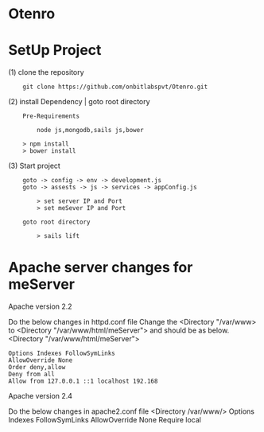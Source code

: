 # Otenro

SetUp Project
===================================================================================================================
(1)	clone the repository

		git clone https://github.com/onbitlabspvt/Otenro.git

(2)	install Dependency | goto root directory

		Pre-Requirements

        	node js,mongodb,sails js,bower

        > npm install
        > bower install

(3) Start project

		goto -> config -> env -> development.js
		goto -> assests -> js -> services -> appConfig.js

		 	> set server IP and Port
		 	> set meSever IP and Port

		goto root directory

			> sails lift

Apache server changes for meServer
===================================================================================================================
Apache version 2.2

Do the below changes in httpd.conf file
Change the <Directory "/var/www> to <Directory "/var/www/html/meServer"> and should be as below.
<Directory "/var/www/html/meServer">

    Options Indexes FollowSymLinks
    AllowOverride None
    Order deny,allow
    Deny from all
    Allow from 127.0.0.1 ::1 localhost 192.168
</Directory>

Apache version 2.4

Do the below changes in apache2.conf file
<Directory /var/www/>
        Options Indexes FollowSymLinks
        AllowOverride None
        <RequireAll>
                Require local
        </RequireAll>
</Directory>

